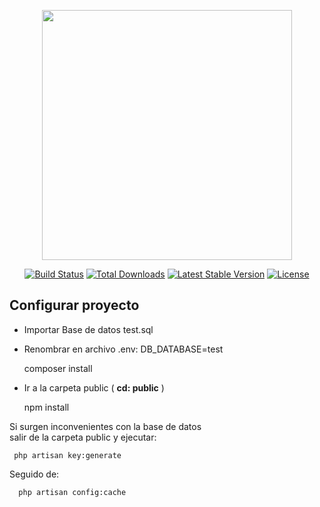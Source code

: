 <p align="center"><img src="https://res.cloudinary.com/dtfbvvkyp/image/upload/v1566331377/laravel-logolockup-cmyk-red.svg" width="400"></p>

<p align="center">
<a href="https://travis-ci.org/laravel/framework"><img src="https://travis-ci.org/laravel/framework.svg" alt="Build Status"></a>
<a href="https://packagist.org/packages/laravel/framework"><img src="https://poser.pugx.org/laravel/framework/d/total.svg" alt="Total Downloads"></a>
<a href="https://packagist.org/packages/laravel/framework"><img src="https://poser.pugx.org/laravel/framework/v/stable.svg" alt="Latest Stable Version"></a>
<a href="https://packagist.org/packages/laravel/framework"><img src="https://poser.pugx.org/laravel/framework/license.svg" alt="License"></a>
</p>

## Configurar proyecto


- Importar Base de datos test.sql<br>
- Renombrar en archivo .env: DB_DATABASE=test
    
    composer install

- Ir a la carpeta public ( <b>cd: public</b> )<br>

     npm install
    
 Si surgen inconvenientes con la base de datos <br />
 salir de la carpeta public y ejecutar:<br />
    
     
     php artisan key:generate
 Seguido de:    
      
      
      php artisan config:cache
       

